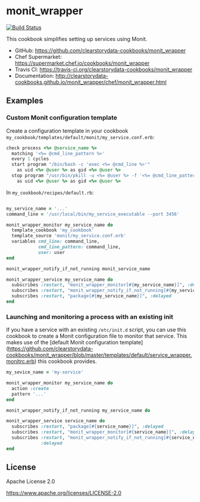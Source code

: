 # monit_wrapper

[![Build Status](https://travis-ci.org/clearstorydata-cookbooks/monit_wrapper.svg?branch=master)](https://travis-ci.org/clearstorydata-cookbooks/monit_wrapper)

This cookbook simplifies setting up services using Monit.

* GitHub: https://github.com/clearstorydata-cookbooks/monit_wrapper
* Chef Supermarket: https://supermarket.chef.io/cookbooks/monit_wrapper
* Travis CI: https://travis-ci.org/clearstorydata-cookbooks/monit_wrapper
* Documentation: http://clearstorydata-cookbooks.github.io/monit_wrapper/chef/monit_wrapper.html

## Examples

### Custom Monit configuration template

Create a configuration template in your cookbook `my_cookbook/templates/default/monit/my_service.conf.erb`:

```ruby
check process <%= @service_name %>
  matching '<%= @cmd_line_pattern %>'
  every 1 cycles
  start program "/bin/bash -c 'exec <%= @cmd_line %>'"
    as uid <%= @user %> as gid <%= @user %>
  stop program "/usr/bin/pkill -u <%= @user %> -f '<%= @cmd_line_pattern %>'"
    as uid <%= @user %> as gid <%= @user %>
```

In `my_cookbook/recipes/default.rb`:

```ruby

my_service_name = '...'
command_line = '/usr/local/bin/my_service_executable --port 3456'

monit_wrapper_monitor my_service_name do
  template_cookbook 'my_cookbook'
  template_source 'monit/my_service.conf.erb'
  variables cmd_line: command_line,
            cmd_line_pattern: command_line,
            user: user
end

monit_wrapper_notify_if_not_running monit_service_name

monit_wrapper_service my_service_name do
  subscribes :restart, "monit_wrapper_monitor[#{my_service_name}]", :delayed
  subscribes :restart, "monit_wrapper_notify_if_not_running[#{my_service_name}]", :delayed
  subscribes :restart, "package[#{my_service_name}]", :delayed
end
```

### Launching and monitoring a process with an existing init

If you have a service with an existing `/etc/init.d` script, you can use this cookbook to create
a Monit configuration file to monitor that service. This makes use of the [default Monit
configuration template] (https://github.com/clearstorydata-cookbooks/monit_wrapper/blob/master/templates/default/service_wrapper.monitrc.erb)
this cookbook provides.

```ruby
my_sevice_name = 'my-service'

monit_wrapper_monitor my_service_name do
  action :create
  pattern '...'
end

monit_wrapper_notify_if_not_running my_service_name do

monit_wrapper_service service_name do
  subscribes :restart, "package[#{service_name}]", :delayed
  subscribes :restart, "monit_wrapper_monitor[#{service_name}]", :delayed
  subscribes :restart, "monit_wrapper_notify_if_not_running[#{service_name}]",
             :delayed
end
```

## License

Apache License 2.0

https://www.apache.org/licenses/LICENSE-2.0
